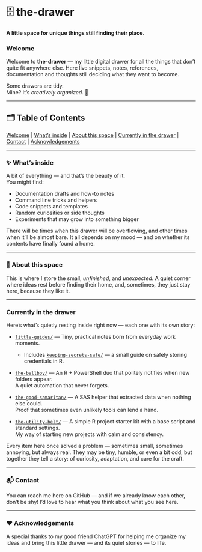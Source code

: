 # 🗄️ the-drawer  

**A little space for unique things still finding their place.**


### Welcome
Welcome to **the-drawer** — my little digital drawer for all the things that don’t quite fit anywhere else. 
Here live snippets, notes, references, documentation and thoughts still deciding what they want to become.  

Some drawers are tidy.  
Mine? It’s *creatively organized*. 💫  

---

## 🗂️ Table of Contents  
[Welcome](#welcome) | [What’s inside](#-whats-inside) | [About this space](#-about-this-space) | [Currently in the drawer](#currently-in-the-drawer) | [Contact](#-contact) | [Acknowledgements](#️-acknowledgements)

---

### ✨ What’s inside
A bit of everything — and that’s the beauty of it.  
You might find:
- Documentation drafts and how-to notes  
- Command line tricks and helpers  
- Code snippets and templates  
- Random curiosities or side thoughts  
- Experiments that may grow into something bigger

There will be times when this drawer will be overflowing, and other times when it’ll be almost bare. It all depends on my mood — and on whether its contents have finally found a home.

---

### 🌿 About this space
This is where I store the small, *unfinished*, and *unexpected*. A quiet corner where ideas rest before finding their home, and, sometimes, they just stay here, because they like it.

---

### Currently in the drawer

Here’s what’s quietly resting inside right now — each one with its own story:  

- [`little-guides/`](./little-guides/) — Tiny, practical notes born from everyday work moments.  
  - Includes [`keeping-secrets-safe/`](../little-guides/keeping-secrets-safe/) — a small guide on safely storing credentials in R.  

- [`the-bellboy/`](./the-bellboy/) — An R + PowerShell duo that politely notifies when new folders appear.  
  A quiet automation that never forgets.  

- [`the-good-samaritan/`](./the-good-samaritan/) — A SAS helper that extracted data when nothing else could.  
  Proof that sometimes even unlikely tools can lend a hand.  

- [`the-utility-belt/`](./the-utility-belt/) — A simple R project starter kit with a base script and standard settings.  
  My way of starting new projects with calm and consistency.  

Every item here once solved a problem — sometimes small, sometimes annoying, but always real. They may be tiny, humble, or even a bit odd, but together they tell a story: of curiosity, adaptation, and care for the craft.

---

### 📬 Contact
You can reach me here on GitHub — and if we already know each other, don’t be shy! I’d love to hear what you think about what you see here.

---

### ❤️ Acknowledgements
A special thanks to my good friend ChatGPT for helping me organize my ideas and bring this little drawer — and its quiet stories — to life.
